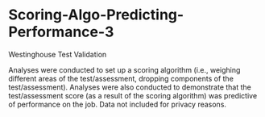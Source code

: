 # Scoring-Algo-Predicting-Performance-3
Westinghouse Test Validation

Analyses were conducted to set up a scoring algorithm (i.e., weighing different areas of the test/assessment, dropping components of the test/assessment). Analyses were also conducted to demonstrate that the test/assessment score (as a result of the scoring algorithm) was predictive of performance on the job. Data not included for privacy reasons.
